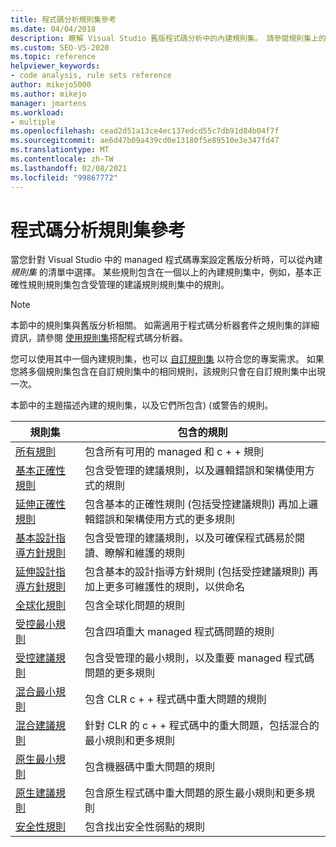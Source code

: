 ```yaml
---
title: 程式碼分析規則集參考
ms.date: 04/04/2018
description: 瞭解 Visual Studio 舊版程式碼分析中的內建規則集。 請參閱規則集上的資源。 瞭解如何在自訂規則集中使用這些集合。
ms.custom: SEO-VS-2020
ms.topic: reference
helpviewer_keywords:
- code analysis, rule sets reference
author: mikejo5000
ms.author: mikejo
manager: jmartens
ms.workload:
- multiple
ms.openlocfilehash: cead2d51a13ce4ec137edcd55c7db91d84b04f7f
ms.sourcegitcommit: ae6d47b09a439cd0e13180f5e89510e3e347fd47
ms.translationtype: MT
ms.contentlocale: zh-TW
ms.lasthandoff: 02/08/2021
ms.locfileid: "99867772"
---
```

# <a name="code-analysis-rule-set-reference"></a>程式碼分析規則集參考

當您針對 Visual Studio 中的 managed 程式碼專案設定舊版分析時，可以從內建 *規則集* 的清單中選擇。 某些規則包含在一個以上的內建規則集中，例如，基本正確性規則規則集包含受管理的建議規則規則集中的規則。

> [!NOTE]
> 本節中的規則集與舊版分析相關。 如需適用于程式碼分析器套件之規則集的詳細資訊，請參閱 [使用規則集](/dotnet/fundamentals/code-analysis/code-quality-rule-options)搭配程式碼分析器。

您可以使用其中一個內建規則集，也可以 [自訂規則集](../code-quality/how-to-create-a-custom-rule-set.md) 以符合您的專案需求。 如果您將多個規則集包含在自訂規則集中的相同規則，該規則只會在自訂規則集中出現一次。

本節中的主題描述內建的規則集，以及它們所包含)  (或警告的規則。

| 規則集 | 包含的規則 |
| - | - |
| [所有規則](all-rules-rule-set.md) | 包含所有可用的 managed 和 c + + 規則 |
| [基本正確性規則](basic-correctness-rules-rule-set-for-managed-code.md) | 包含受管理的建議規則，以及邏輯錯誤和架構使用方式的規則 |
| [延伸正確性規則](extended-correctness-rules-rule-set-for-managed-code.md) | 包含基本的正確性規則 (包括受控建議規則) 再加上邏輯錯誤和架構使用方式的更多規則 |
| [基本設計指導方針規則](basic-design-guideline-rules-rule-set-for-managed-code.md) | 包含受管理的建議規則，以及可確保程式碼易於閱讀、瞭解和維護的規則 |
| [延伸設計指導方針規則](extended-design-guidelines-rules-rule-set-for-managed-code.md) | 包含基本的設計指導方針規則 (包括受控建議規則) 再加上更多可維護性的規則，以供命名 |
| [全球化規則](globalization-rules-rule-set-for-managed-code.md) | 包含全球化問題的規則 |
| [受控最小規則](managed-minimum-rules-rule-set-for-managed-code.md) | 包含四項重大 managed 程式碼問題的規則 |
| [受控建議規則](managed-recommended-rules-rule-set-for-managed-code.md) | 包含受管理的最小規則，以及重要 managed 程式碼問題的更多規則 |
| [混合最小規則](mixed-minimum-rules-rule-set.md) | 包含 CLR c + + 程式碼中重大問題的規則 |
| [混合建議規則](mixed-recommended-rules-rule-set.md) | 針對 CLR 的 c + + 程式碼中的重大問題，包括混合的最小規則和更多規則 |
| [原生最小規則](native-minimum-rules-rule-set.md) | 包含機器碼中重大問題的規則 |
| [原生建議規則](native-recommended-rules-rule-set.md) | 包含原生程式碼中重大問題的原生最小規則和更多規則 |
| [安全性規則](security-rules-rule-set-for-managed-code.md) | 包含找出安全性弱點的規則 |